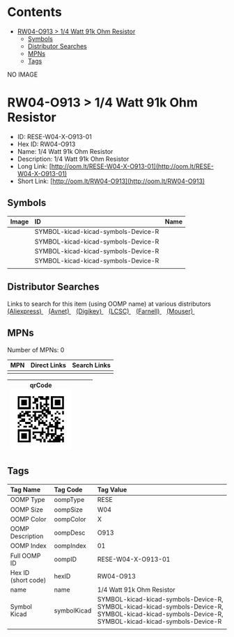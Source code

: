 



Contents
========

* [RW04-O913 > 1/4 Watt 91k Ohm Resistor](#rw04-o913--14-watt-91k-ohm-resistor)
	* [Symbols](#symbols)
	* [Distributor Searches](#distributor-searches)
	* [MPNs](#mpns)
	* [Tags](#tags)
  
NO IMAGE  
# RW04-O913 > 1/4 Watt 91k Ohm Resistor

- ID: RESE-W04-X-O913-01
- Hex ID: RW04-O913
- Name: 1/4 Watt 91k Ohm Resistor
- Description: 1/4 Watt 91k Ohm Resistor
- Long Link: [http://oom.lt/RESE-W04-X-O913-01](http://oom.lt/RESE-W04-X-O913-01)
- Short Link: [http://oom.lt/RW04-O913](http://oom.lt/RW04-O913)

## Symbols
  

|Image|ID|Name|
| :--- | :--- | :--- |
|![]()|SYMBOL-kicad-kicad-symbols-Device-R||
|![]()|SYMBOL-kicad-kicad-symbols-Device-R||
|![]()|SYMBOL-kicad-kicad-symbols-Device-R||
|![]()|SYMBOL-kicad-kicad-symbols-Device-R||
||||

## Distributor Searches
  
Links to search for this item (using OOMP name) at various distributors  
[(Aliexpress) ](https://www.aliexpress.com/wholesale?SearchText=11171/4+Watt+91k+Ohm+Resistor)&nbsp;&nbsp;&nbsp;[(Avnet) ](https://www.avnet.com/shop/us/search/1/4+Watt+91k+Ohm+Resistor)&nbsp;&nbsp;&nbsp;[(Digikey) ](https://www.digikey.co.uk/en/products/result?s=1/4+Watt+91k+Ohm+Resistor)&nbsp;&nbsp;&nbsp;[(LCSC) ](https://www.lcsc.com/search?q=1/4+Watt+91k+Ohm+Resistor)&nbsp;&nbsp;&nbsp;[(Farnell) ](https://uk.farnell.com/search?st=1/4+Watt+91k+Ohm+Resistor)&nbsp;&nbsp;&nbsp;[(Mouser) ](https://www.mouser.com/c/?q=1/4+Watt+91k+Ohm+Resistor)&nbsp;&nbsp;&nbsp;
## MPNs
  
Number of MPNs: 0  

|MPN|Direct Links|Search Links|
| :--- | :--- | :--- |
||||
  

|qrCode<br>[![](https://raw.githubusercontent.com/oomlout/oomlout_OOMP_parts_V2/main/RESE/W04/X/O913/01/qrCode_140.png)](https://github.com/oomlout/oomlout_OOMP_parts_V2/tree/main/RESE/W04/X/O913/01/qrCode.png)||||
| :---: | :---: | :---: | :---: |

## Tags
  

|Tag Name|Tag Code|Tag Value|
| :--- | :--- | :--- |
|OOMP Type|oompType|RESE|
|OOMP Size|oompSize|W04|
|OOMP Color|oompColor|X|
|OOMP Description|oompDesc|O913|
|OOMP Index|oompIndex|01|
|Full OOMP ID|oompID|RESE-W04-X-O913-01|
|Hex ID (short code)|hexID|RW04-O913|
|name|name|1/4 Watt 91k Ohm Resistor|
|Symbol Kicad|symbolKicad|SYMBOL-kicad-kicad-symbols-Device-R, SYMBOL-kicad-kicad-symbols-Device-R, SYMBOL-kicad-kicad-symbols-Device-R, SYMBOL-kicad-kicad-symbols-Device-R|
||||
